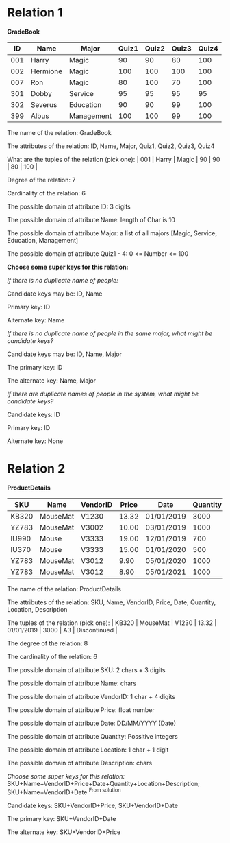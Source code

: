 # Relation 1

**GradeBook**

| **ID** | **Name** | **Major**  | **Quiz1** | **Quiz2** | **Quiz3** | **Quiz4** |
| ------ | -------- | ---------- | --------- | --------- | --------- | --------- |
| 001    | Harry    | Magic      | 90        | 90        | 80        | 100       |
| 002    | Hermione | Magic      | 100       | 100       | 100       | 100       |
| 007    | Ron      | Magic      | 80        | 100       | 70        | 100       |
| 301    | Dobby    | Service    | 95        | 95        | 95        | 95        |
| 302    | Severus  | Education  | 90        | 90        | 99        | 100       |
| 399    | Albus    | Management | 100       | 100       | 99        | 100       |

The name of the relation: GradeBook

The attributes of the relation: ID, Name, Major, Quiz1, Quiz2, Quiz3, Quiz4

What are the tuples of the relation (pick one): | 001 | Harry | Magic | 90 | 90 | 80 | 100 |

Degree of the relation: 7

Cardinality of the relation: 6

The possible domain of attribute ID: 3 digits

The possible domain of attribute Name: length of Char is 10

The possible domain of attribute Major: a list of all majors [Magic, Service, Education, Management]

The possible domain of attribute Quiz1 - 4: 0 <= Number <= 100

**Choose some super keys for this relation:**

_If there is no duplicate name of people:_

Candidate keys may be: ID, Name

Primary key: ID

Alternate key: Name

_If there is no duplicate name of people in the same major, what might be candidate keys?_

Candidate keys may be: ID, Name, Major

The primary key: ID

The alternate key: Name, Major

_If there are duplicate names of people in the system, what might be candidate keys?_

Candidate keys: ID

Primary key: ID

Alternate key: None

# Relation 2

**ProductDetails**

| **SKU** | **Name** | **VendorID** | **Price** | **Date**   | **Quantity** | **Location** | **Description** |
| ------- | -------- | ------------ | --------- | ---------- | ------------ | ------------ | --------------- |
| KB320   | MouseMat | V1230        | 13.32     | 01/01/2019 | 3000         | A3           | Discontinued    |
| YZ783   | MouseMat | V3002        | 10.00     | 03/01/2019 | 1000         | A3           | Discontinued    |
| IU990   | Mouse    | V3333        | 19.00     | 12/01/2019 | 700          | A1           |                 |
| IU370   | Mouse    | V3333        | 15.00     | 01/01/2020 | 500          | A1           |                 |
| YZ783   | MouseMat | V3012        | 9.90      | 05/01/2020 | 1000         | A3           |                 |
| YZ783   | MouseMat | V3012        | 8.90      | 05/01/2021 | 1000         | A3           |                 |

The name of the relation: ProductDetails

The attributes of the relation: SKU, Name, VendorID, Price, Date, Quantity, Location, Description

The tuples of the relation (pick one): | KB320 | MouseMat | V1230 | 13.32 | 01/01/2019 | 3000 | A3 | Discontinued |

The degree of the relation: 8

The cardinality of the relation: 6

The possible domain of attribute SKU: 2 chars + 3 digits

The possible domain of attribute Name: chars

The possible domain of attribute VendorID: 1 char + 4 digits

The possible domain of attribute Price: float number

The possible domain of attribute Date: DD/MM/YYYY (Date)

The possible domain of attribute Quantity: Possitive integers

The possible domain of attribute Location: 1 char + 1 digit

The possible domain of attribute Description: chars

_Choose some super keys for this relation:_ SKU+Name+VendorID+Price+Date+Quantity+Location+Description; SKU+Name+VendorID+Date <sup>From solution</sup>

Candidate keys: SKU+VendorID+Price, SKU+VendorID+Date

The primary key: SKU+VendorID+Date

The alternate key: SKU+VendorID+Price
